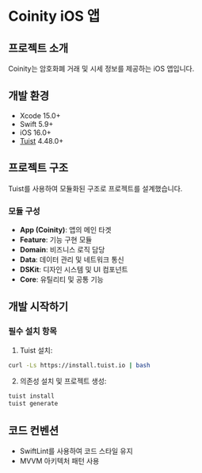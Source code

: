 # Coinity iOS 앱

## 프로젝트 소개
Coinity는 암호화폐 거래 및 시세 정보를 제공하는 iOS 앱입니다.

## 개발 환경
- Xcode 15.0+
- Swift 5.9+
- iOS 16.0+
- [Tuist](https://tuist.io) 4.48.0+

## 프로젝트 구조
Tuist를 사용하여 모듈화된 구조로 프로젝트를 설계했습니다.

### 모듈 구성
- **App (Coinity)**: 앱의 메인 타겟
- **Feature**: 기능 구현 모듈
- **Domain**: 비즈니스 로직 담당
- **Data**: 데이터 관리 및 네트워크 통신
- **DSKit**: 디자인 시스템 및 UI 컴포넌트
- **Core**: 유틸리티 및 공통 기능

## 개발 시작하기

### 필수 설치 항목
1. Tuist 설치:
```bash
curl -Ls https://install.tuist.io | bash
```

2. 의존성 설치 및 프로젝트 생성:
```bash
tuist install
tuist generate
```

## 코드 컨벤션
- SwiftLint를 사용하여 코드 스타일 유지
- MVVM 아키텍처 패턴 사용
